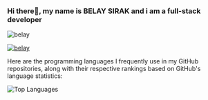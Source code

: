 ### Hi there👋, my name is BELAY SIRAK and i am a full-stack developer

<p align="left"> <img src="https://komarev.com/ghpvc/?username=belay09&label=Profile%20views&color=0e75b6&style=flat" alt="belay" /> </p>

<p align="left"> <a href="https://github.com/ryo-ma/github-profile-trophy"><img src="https://github-profile-trophy.vercel.app/?username=belay09" alt="belay" /></a> </p>


Here are the programming languages I frequently use in my GitHub repositories, along with their respective rankings based on GitHub's language statistics:

![Top Languages](https://github-readme-stats.vercel.app/api/top-langs/?username=belay09&layout=compact)

<!--
**belay09/belay09** is a ✨ _special_ ✨ repository because its `README.md` (this file) appears on your GitHub profile.

Here are some ideas to get you started:

- 🔭 I’m currently working on ...
- 🌱 I’m currently learning ...
- 👯 I’m looking to collaborate on ...
- 🤔 I’m looking for help with ...
- 💬 Ask me about ...
- 📫 How to reach me: ...
- 😄 Pronouns: ...
- ⚡ Fun fact: ...
-->

